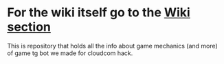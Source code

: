 # For the wiki itself go to the [Wiki section](https://github.com/DCDsqd/WIKI-cloudcom_game_chat_bot/wiki/%D0%9D%D0%B0%D1%87%D0%B0%D0%BB%D0%BE-%D0%BF%D1%83%D1%82%D0%B8)
This is repository that holds all the info about game mechanics (and more) of game tg bot we made for cloudcom hack.

# 
